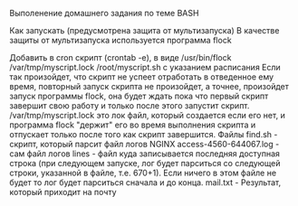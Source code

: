 Выполенение домашнего задания по теме BASH


Как запускать (предусмотрена защита от мультизапуска)
В качестве защиты от мультизапуска используется программа flock

Добавить в cron скрипт (crontab -e), в виде /usr/bin/flock /var/tmp/myscript.lock /root/myscript.sh с указанием расписания
Если так произойдет, что скрипт не успеет отработать в отведенное ему время, повторный запуск скрипта не произойдет, а точнее, произойдет запуск программы flock, она будет ждать пока что первый скрипт завершит свою работу и только после этого запустит скрипт.
/var/tmp/myscript.lock это лок файл, который создается если его нет, и программа flock "держит" его во время выполнения скрипта и отпускает только после того как скрипт завершится.
Файлы
find.sh - скрипт, который парсит файл логов NGINX
access-4560-644067.log - сам файл логов
lines - файл куда записывается последняя доступная строка (при следующем запуске, лог будет парситься со следующей строки, указанной в файле, т.е. 670+1). Если ничего в этом файле не будет то лог будет парситься сначала и до конца.
mail.txt - Результат, который приходит на почту
